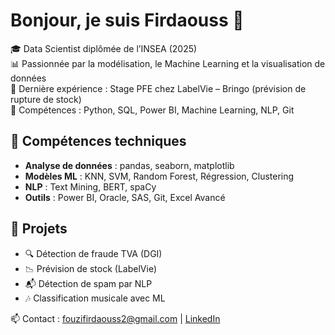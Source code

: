 

# Bonjour, je suis Firdaouss 👋

🎓 Data Scientist diplômée de l’INSEA (2025)  
📊 Passionnée par la modélisation, le Machine Learning et la visualisation de données  
💼 Dernière expérience : Stage PFE chez LabelVie – Bringo (prévision de rupture de stock)  
🔧 Compétences : Python, SQL, Power BI, Machine Learning, NLP, Git  

## 🧠 Compétences techniques

- **Analyse de données** : pandas, seaborn, matplotlib  
- **Modèles ML** : KNN, SVM, Random Forest, Régression, Clustering  
- **NLP** : Text Mining, BERT, spaCy  
- **Outils** : Power BI, Oracle, SAS, Git, Excel Avancé  

## 📁 Projets

- 🔍 Détection de fraude TVA (DGI)
- 📉 Prévision de stock (LabelVie)
- 📬 Détection de spam par NLP
- 🎶 Classification musicale avec ML

📫 Contact : [fouzifirdaouss2@gmail.com](mailto:fouzifirdaouss2@gmail.com) | [LinkedIn](https://www.linkedin.com/in/firdaouss-fouzi-6746a7257/)
